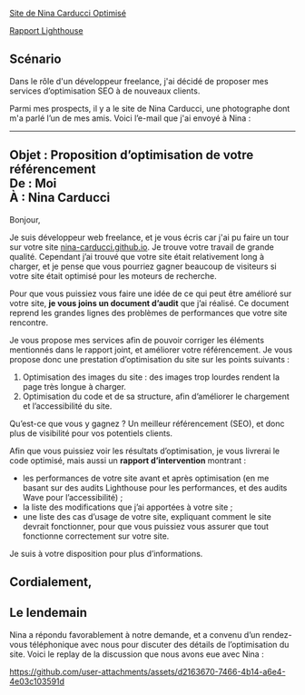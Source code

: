 [Site de Nina Carducci Optimisé](https://bluskyart.github.io/OpenClassooms-Projet4/)

[Rapport Lighthouse](https://github.com/user-attachments/files/17194933/Lescrohart_Guerwan_2_audit_lighthouse_092024.pdf)


## Scénario

Dans le rôle d'un développeur freelance, j'ai décidé de proposer mes services d’optimisation SEO à de nouveaux clients. 


Parmi mes prospects, il y a le site de Nina Carducci, une photographe dont m'a parlé l’un de mes amis. Voici l’e-mail que j'ai envoyé à Nina : 

-----------
**Objet :** Proposition d’optimisation de votre référencement  
**De :** Moi  
**À :** Nina Carducci
-----------
Bonjour, 

Je suis développeur web freelance, et je vous écris car j'ai pu faire un tour sur votre site [nina-carducci.github.io](https://nina-carducci.github.io/). Je trouve votre travail de grande qualité. Cependant j’ai trouvé que votre site était relativement long à charger, et je pense que vous pourriez gagner beaucoup de visiteurs si votre site était optimisé pour les moteurs de recherche.

Pour que vous puissiez vous faire une idée de ce qui peut être amélioré sur votre site, **je vous joins un document d’audit** que j’ai réalisé. Ce document reprend les grandes lignes des problèmes de performances que votre site rencontre.

Je vous propose mes services afin de pouvoir corriger les éléments mentionnés dans le rapport joint, et améliorer votre référencement. Je vous propose donc une prestation d’optimisation du site sur les points suivants :

1.  Optimisation des images du site : des images trop lourdes rendent la page très longue à charger.
2.  Optimisation du code et de sa structure, afin d’améliorer le chargement et l’accessibilité du site. 

Qu’est-ce que vous y gagnez ? Un meilleur référencement (SEO), et donc plus de visibilité pour vos potentiels clients.

Afin que vous puissiez voir les résultats d’optimisation, je vous livrerai le code optimisé, mais aussi un **rapport d’intervention** montrant :

*   les performances de votre site avant et après optimisation (en me basant sur des audits Lighthouse pour les performances, et des audits Wave pour l’accessibilité) ;
*   la liste des modifications que j’ai apportées à votre site ; 
*   une liste des cas d’usage de votre site, expliquant comment le site devrait fonctionner, pour que vous puissiez vous assurer que tout fonctionne correctement sur votre site. 

Je suis à votre disposition pour plus d’informations.

Cordialement,
-----------
## Le lendemain

Nina a répondu favorablement à notre demande, et a convenu d’un rendez-vous téléphonique avec nous pour discuter des détails de l’optimisation du site.
Voici le replay de la discussion que nous avons eue avec Nina :

https://github.com/user-attachments/assets/d2163670-7466-4b14-a6e4-4e03c103591d

